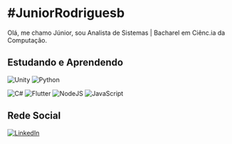 #   #JuniorRodriguesb
                        
Olá, me chamo Júnior, sou Analista de Sistemas | Bacharel em Ciênc.ia da Computação. <h2>
  Estudando e Aprendendo</h2><img alt="Unity" src="https://img.shields.io/badge/unity%20-%23000000.svg?&style=for-the-badge&logo=unity&logoColor=white"/> <img alt="Python" src="https://img.shields.io/badge/python%20-%2314354C.svg?&style=for-the-badge&logo=python&logoColor=whit"/>
  

  <img alt="C#" src="https://img.shields.io/badge/c%23%20-%23239120.svg?&style=for-the-badge&logo=c-sharp&logoColor=white"/> <img alt="Flutter" src="https://img.shields.io/badge/Flutter%20-%2302569B.svg?&style=for-the-badge&logo=Flutter&logoColor=white" /> 
  <img alt="NodeJS" src="https://img.shields.io/badge/node.js%20-%2343853D.svg?&style=for-the-badge&logo=node.js&logoColor=white"/> <img alt="JavaScript" src="https://img.shields.io/badge/javascript%20-%23323330.svg?&style=for-the-badge&logo=javascript&logoColor=%23F7DF1E"/>
  
  <h2>
  Rede Social  </h2>
  
  <a href="https://www.linkedin.com/in/ivan-rodrigues-barbosa-j%C3%BAnior-026306167/" rel="nofollow"><img alt="LinkedIn" src="https://img.shields.io/badge/linkedin%20-%230077B5.svg?&style=for-the-badge&logo=linkedin&logoColor=white"/> </a> 
